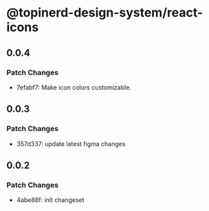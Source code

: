 # @topinerd-design-system/react-icons

## 0.0.4

### Patch Changes

- 7efabf7: Make icon colors customizable.

## 0.0.3

### Patch Changes

- 357d337: update latest figma changes

## 0.0.2

### Patch Changes

- 4abe88f: init changeset

